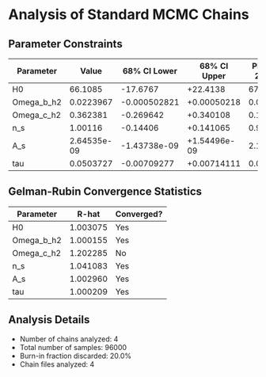 # Analysis of Standard MCMC Chains

## Parameter Constraints

| Parameter | Value | 68% CI Lower | 68% CI Upper | Planck 2018 | Offset (%) |
|-----------|-------|-------------|-------------|------------|------------|
| H0 | 66.1085 | -17.6767 | +22.4138 | 67.36 | -1.9% |
| Omega_b_h2 | 0.0223967 | -0.000502821 | +0.00050218 | 0.02237 | 0.1% |
| Omega_c_h2 | 0.362381 | -0.269642 | +0.340108 | 0.12 | 202.0% |
| n_s | 1.00116 | -0.14406 | +0.141065 | 0.9649 | 3.8% |
| A_s | 2.64535e-09 | -1.43738e-09 | +1.54496e-09 | 2.1e-09 | 26.0% |
| tau | 0.0503727 | -0.00709277 | +0.00714111 | 0.0544 | -7.4% |

## Gelman-Rubin Convergence Statistics

| Parameter | R-hat | Converged? |
|-----------|-------|------------|
| H0 | 1.003075 | Yes |
| Omega_b_h2 | 1.000155 | Yes |
| Omega_c_h2 | 1.202285 | No |
| n_s | 1.041083 | Yes |
| A_s | 1.002960 | Yes |
| tau | 1.000209 | Yes |

## Analysis Details

- Number of chains analyzed: 4
- Total number of samples: 96000
- Burn-in fraction discarded: 20.0%
- Chain files analyzed: 4
